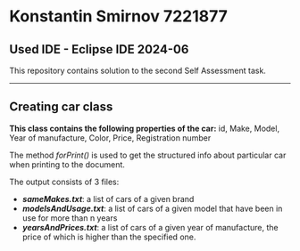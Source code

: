 # Konstantin Smirnov 7221877
## Used IDE - Eclipse IDE 2024-06

This repository contains solution to the second Self Assessment task.

---

## Creating car class

**This class contains the following properties of the car:**
id, Make, Model, Year of manufacture, Color, Price, Registration number

The method _forPrint()_ is used to get the structured info about particular car when printing to the document.

The output consists of 3 files:
- **_sameMakes.txt_**: a list of cars of a given brand
- **_modelsAndUsage.txt_**: a list of cars of a given model that have been in use for more than n years
- **_yearsAndPrices.txt_**: a list of cars of a given year of manufacture, the price of which is higher than the specified one.

